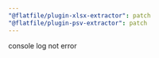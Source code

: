 ```yaml
---
"@flatfile/plugin-xlsx-extractor": patch
"@flatfile/plugin-psv-extractor": patch
---
```


console log not error
